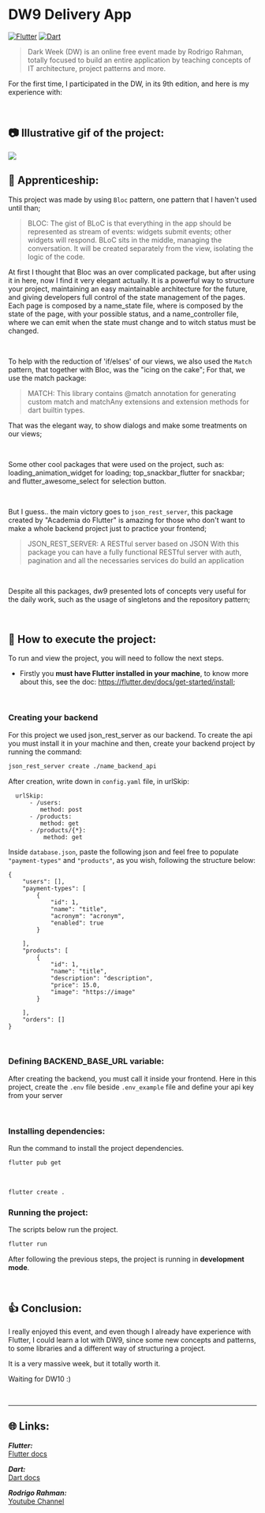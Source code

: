 # DW9 Delivery App

[![Flutter](https://amandacleto.github.io/images-for-projects/public/images/github-readme/icon-flutter.svg)](https://flutter.dev/)
[![Dart](https://amandacleto.github.io/images-for-projects/public/images/github-readme/icon-dart.svg)](https://dart.dev/)


>Dark Week (DW) is an online free event made by Rodrigo Rahman, totally focused to build an entire application by teaching concepts of IT architecture, project patterns and more.


For the first time, I participated in the DW, in its 9th edition, and here is my experience with:

<br>

## 📷 Illustrative gif of the project:
![](https://amandacleto.github.io/images-for-projects/public/images/github-readme/dw9-delivery-app/app.gif)


## 🎇 Apprenticeship:
This project was made by using ``Bloc`` pattern, one pattern that I haven't used until than;

>BLOC: The gist of BLoC is that everything in the app should be represented as stream of events: widgets submit events; other widgets will respond. BLoC sits in the middle, managing the conversation. It will be created separately from the view, isolating the logic of the code.

At first I thought that Bloc was an over complicated package, but after using it in here, now I find it very elegant actually. It is a powerful way to structure your project, maintaining an easy maintainable architecture for the future, and giving developers full control of the state management of the pages.
Each page is composed by a name_state file, where is composed by the state of the page, with your possible status, and a name_controller file, where we can emit when the state must change and to witch status must be changed.

<br>

To help with the reduction of 'if/elses' of our views, we also used the ``Match`` pattern, that together with Bloc, was the "icing on the cake"; For that, we use the match package:

>MATCH: This library contains @match annotation for generating custom match and matchAny extensions and extension methods for dart builtin types.

That was the elegant way, to show dialogs and make some treatments on our views;

<br>

Some other cool packages that were used on the project, such as: loading_animation_widget for loading; top_snackbar_flutter for snackbar; and flutter_awesome_select for selection button.

<br>

But I guess.. the main victory goes to ``json_rest_server``, this package created by "Academia do Flutter" is amazing for those who don't want to make a whole backend project just to practice your frontend;

>JSON_REST_SERVER: A RESTful server based on JSON With this package you can have a fully functional RESTful server with auth, pagination and all the necessaries services do build an application

<br>

Despite all this packages, dw9 presented lots of concepts very useful for the daily work, such as the usage of singletons and the repository pattern;


<br>



## 🚀 How to execute the project:
To run and view the project, you will need to follow the next steps.
  * Firstly you **must have Flutter installed in your machine**, to know more about this, see the doc: https://flutter.dev/docs/get-started/install;

<br>

### Creating your backend

For this project we used json_rest_server as our backend. To create the api you must install it in your machine and then, create your backend project by running the command:
   ```sh
   json_rest_server create ./name_backend_api
   ```

After creation, write down in ``config.yaml`` file, in urlSkip:
```
  urlSkip:
      - /users:
         method: post
      - /products:
         method: get
      - /products/{*}:
          method: get
```
Inside ``database.json``, paste the following json and feel free to populate ``"payment-types"`` and ``"products"``, as you wish, following the structure below:

```
{
    "users": [],
    "payment-types": [
        {
            "id": 1,
            "name": "title",
            "acronym": "acronym",
            "enabled": true
        }

    ],
    "products": [
        {
            "id": 1,
            "name": "title",
            "description": "description",
            "price": 15.0,
            "image": "https://image"
        }

    ],
    "orders": []
}
```

<br>

### Defining BACKEND_BASE_URL variable:

After creating the backend, you must call it inside your frontend. Here in this project, create the ```.env``` file beside ```.env_example``` file and define your api key from your server

<br>

### Installing dependencies:
Run the command to install the project dependencies.
   ```sh
   flutter pub get
   ```
<br>

   ```sh
   flutter create .
   ```

### Running the project:
The scripts below run the project.
   ```sh
   flutter run
   ```


After following the previous steps, the project is running in **development mode**.

<br>

## 👍 Conclusion:
I really enjoyed this event, and even though I already have experience with Flutter, I could learn a lot with DW9, since some new concepts and patterns, to some libraries and a different way of structuring a project.

It is a very massive week, but it totally worth it.

Waiting for DW10 :)

<br>


---
## 🌐 Links:
***Flutter:***<br>
[<ins>Flutter docs</ins>](https://docs.flutter.dev/)<br>

***Dart:***<br>
[<ins>Dart docs</ins>](https://dart.dev/guides/)<br>

***Rodrigo Rahman:***<br>
[<ins>Youtube Channel</ins>](https://www.youtube.com/@rodrigorahman)<br>
